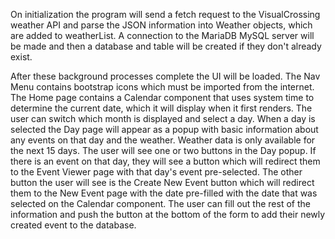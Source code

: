 On initialization the program will send a fetch request to the VisualCrossing weather API and parse the JSON information into Weather objects, which are added to weatherList.
A connection to the MariaDB MySQL server will be made and then a database and table will be created if they don't already exist.

After these background processes complete the UI will be loaded. The Nav Menu contains bootstrap icons which must be imported from the internet.
The Home page contains a Calendar component that uses system time to determine the current date, which it will display when it first renders. The user can switch which month is displayed and select a day.
When a day is selected the Day page will appear as a popup with basic information about any events on that day and the weather. Weather data is only available for the next 15 days. The user will see one or two buttons in the Day popup. If there is an event on that day, they will see a button which will redirect them to the Event Viewer page with that day's event pre-selected. The other button the user will see is the Create New Event button which will redirect them to the New Event page with the date pre-filled with the date that was selected on the Calendar component. The user can fill out the rest of the information and push the button at the bottom of the form to add their newly created event to the database. 

